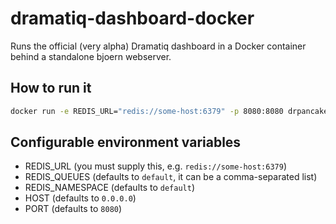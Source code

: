 dramatiq-dashboard-docker
=========================

Runs the official (very alpha) Dramatiq dashboard in a Docker container behind
a standalone bjoern webserver.

How to run it
-------------

```sh
docker run -e REDIS_URL="redis://some-host:6379" -p 8080:8080 drpancake/dramatiq-dashboard:latest
```

Configurable environment variables
----------------------------------

- REDIS_URL (you must supply this, e.g. `redis://some-host:6379`)
- REDIS_QUEUES (defaults to `default`, it can be a comma-separated list)
- REDIS_NAMESPACE (defaults to `default`)
- HOST (defaults to `0.0.0.0`)
- PORT (defaults to `8080`)
